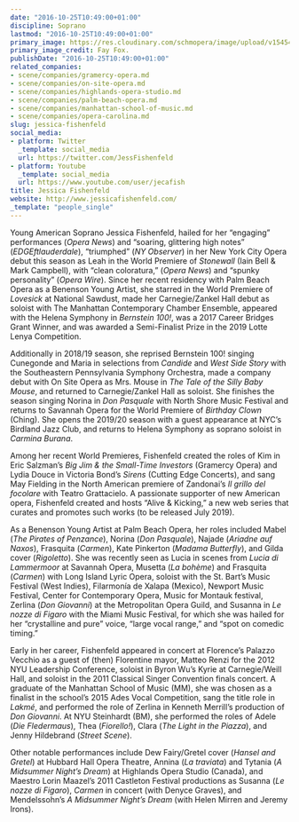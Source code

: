 ```yaml
---
date: "2016-10-25T10:49:00+01:00"
discipline: Soprano
lastmod: "2016-10-25T10:49:00+01:00"
primary_image: https://res.cloudinary.com/schmopera/image/upload/v1545409169/media/webhook-uploads/1477388929479/2016-10-25---Jessica-Fishenfeld---Fay-Fox.jpg.jpg
primary_image_credit: Fay Fox.
publishDate: "2016-10-25T10:49:00+01:00"
related_companies:
- scene/companies/gramercy-opera.md
- scene/companies/on-site-opera.md
- scene/companies/highlands-opera-studio.md
- scene/companies/palm-beach-opera.md
- scene/companies/manhattan-school-of-music.md
- scene/companies/opera-carolina.md
slug: jessica-fishenfeld
social_media:
- platform: Twitter
  _template: social_media
  url: https://twitter.com/JessFishenfeld
- platform: Youtube
  _template: social_media
  url: https://www.youtube.com/user/jecafish
title: Jessica Fishenfeld
website: http://www.jessicafishenfeld.com/
_template: "people_single"
---
```

Young American Soprano Jessica Fishenfeld, hailed for her “engaging” performances (_Opera News_) and “soaring, glittering high notes” (_EDGEftlauderdale_), “triumphed” (_NY Observer_) in her New York City Opera debut this season as Leah in the World Premiere of _Stonewall_ (Iain Bell & Mark Campbell), with “clean coloratura,” (_Opera News_) and “spunky personality” (_Opera Wire_). Since her recent residency with Palm Beach Opera as a Benenson Young Artist, she starred in the World Premiere of _Lovesick_ at National Sawdust, made her Carnegie/Zankel Hall debut as soloist with The Manhattan Contemporary Chamber Ensemble, appeared with the Helena Symphony in _Bernstein 100!_, was a 2017 Career Bridges Grant Winner, and was awarded a Semi-Finalist Prize in the 2019 Lotte Lenya Competition.

Additionally in 2018/19 season, she reprised Bernstein 100! singing Cunegonde and Maria in selections from _Candide_ and _West Side Story_ with the Southeastern Pennsylvania Symphony Orchestra, made a company debut with On Site Opera as Mrs. Mouse in _The Tale of the Silly Baby Mouse_, and returned to Carnegie/Zankel Hall as soloist. She finishes the season singing Norina in _Don Pasquale_ with North Shore Music Festival and returns to Savannah Opera for the World Premiere of _Birthday Clown_ (Ching). She opens the 2019/20 season with a guest appearance at NYC’s Birdland Jazz Club, and returns to Helena Symphony as soprano soloist in _Carmina Burana_.

Among her recent World Premieres, Fishenfeld created the roles of Kim in Eric Salzman’s _Big Jim & the Small-Time Investors_ (Gramercy Opera) and Lydia Douce in Victoria Bond’s _Sirens_ (Cutting Edge Concerts), and sang May Fielding in the North American premiere of Zandonai’s _Il grillo del focolare_ with Teatro Grattacielo. A passionate supporter of new American opera, Fishenfeld created and hosts “Alive & Kicking,” a new web series that curates and promotes such works (to be released July 2019).

As a Benenson Young Artist at Palm Beach Opera, her roles included Mabel (_The Pirates of Penzance_), Norina (_Don Pasquale_), Najade (_Ariadne auf Naxos_), Frasquita (_Carmen_), Kate Pinkerton (_Madama Butterfly_), and Gilda cover (_Rigoletto_). She was recently seen as Lucia in scenes from _Lucia di Lammermoor_ at Savannah Opera, Musetta (_La bohème_) and Frasquita (_Carmen_) with Long Island Lyric Opera, soloist with the St. Bart’s Music Festival (West Indies), Filarmonía de Xalapa (Mexico), Newport Music Festival, Center for Contemporary Opera, Music for Montauk festival, Zerlina (_Don Giovanni_) at the Metropolitan Opera Guild, and Susanna in _Le nozze di Figaro_ with the Miami Music Festival, for which she was hailed for her “crystalline and pure” voice, “large vocal range,” and “spot on comedic timing.”

Early in her career, Fishenfeld appeared in concert at Florence’s Palazzo Vecchio as a guest of (then) Florentine mayor, Matteo Renzi for the 2012 NYU Leadership Conference, soloist in Byron Wu’s Kyrie at Carnegie/Weill Hall, and soloist in the 2011 Classical Singer Convention finals concert. A graduate of the Manhattan School of Music (MM), she was chosen as a finalist in the school’s 2015 Ades Vocal Competition, sang the title role in _Lakmé_, and performed the role of Zerlina in Kenneth Merrill’s production of _Don Giovanni_. At NYU Steinhardt (BM), she performed the roles of Adele (_Die Fledermaus_), Thea (_Fiorello!_), Clara (_The Light in the Piazza_), and Jenny Hildebrand (_Street Scene_).

Other notable performances include Dew Fairy/Gretel cover (_Hansel and Gretel_) at Hubbard Hall Opera Theatre, Annina (_La traviata_) and Tytania (_A Midsummer Night’s Dream_) at Highlands Opera Studio (Canada), and Maestro Lorin Maazel’s 2011 Castleton Festival productions as Susanna (_Le nozze di Figaro_), _Carmen_ in concert (with Denyce Graves), and Mendelssohn’s _A Midsummer Night’s Dream_ (with Helen Mirren and Jeremy Irons).